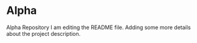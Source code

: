 
# Alpha
Alpha Repository
I am editing the README file. Adding some more details about the project description.

